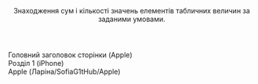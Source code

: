 <!DOCTYPE html>
<html>
  <head>
    <meta charset="utf-8">
    <title> Тема (HTML lesson 2) </title>
  </head>
  <body>
    <header>
    Знаходження сум і кількості значень елементів табличних величин за заданими умовами.
    </header>
    Головний заголовок сторінки (Apple)
    <section>
      Розділ 1 (iPhone)
    </section>
    <footer>
      Apple (Ларіна/SofiaG1tHub/Apple)
    </footer>
    </body>
</html>
